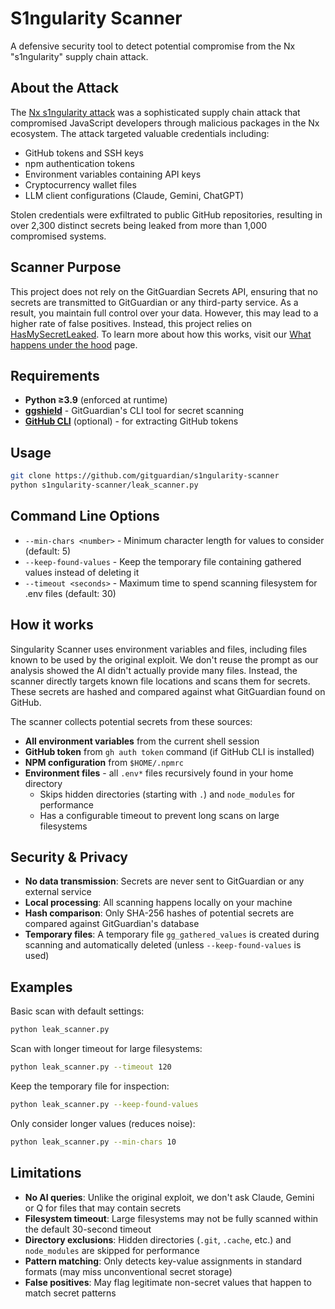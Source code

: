 # S1ngularity Scanner

A defensive security tool to detect potential compromise from the Nx "s1ngularity" supply chain attack.

## About the Attack

The [Nx s1ngularity attack](https://blog.gitguardian.com/the-nx-s1ngularity-attack-inside-the-credential-leak/) was a sophisticated supply chain attack that compromised JavaScript developers through malicious packages in the Nx ecosystem. The attack targeted valuable credentials including:

- GitHub tokens and SSH keys
- npm authentication tokens  
- Environment variables containing API keys
- Cryptocurrency wallet files
- LLM client configurations (Claude, Gemini, ChatGPT)

Stolen credentials were exfiltrated to public GitHub repositories, resulting in over 2,300 distinct secrets being leaked from more than 1,000 compromised systems.

## Scanner Purpose

This project does not rely on the GitGuardian Secrets API, ensuring that no secrets are transmitted to GitGuardian or any third-party service. As a result, you maintain full control over your data. However, this may lead to a higher rate of false positives. Instead, this project relies on [HasMySecretLeaked](https://www.gitguardian.com/hasmysecretleaked). To learn more about how this works, visit our [What happens under the hood](https://docs.gitguardian.com/ggshield-docs/reference/hmsl/overview#what-happens-under-the-hood) page.

## Requirements

- **Python ≥3.9** (enforced at runtime)
- **[ggshield](https://github.com/GitGuardian/ggshield)** - GitGuardian's CLI tool for secret scanning
- **[GitHub CLI](https://cli.github.com/)** (optional) - for extracting GitHub tokens

## Usage

```bash
git clone https://github.com/gitguardian/s1ngularity-scanner
python s1ngularity-scanner/leak_scanner.py
```

## Command Line Options

- `--min-chars <number>` - Minimum character length for values to consider (default: 5)
- `--keep-found-values` - Keep the temporary file containing gathered values instead of deleting it
- `--timeout <seconds>` - Maximum time to spend scanning filesystem for .env files (default: 30)

## How it works

Singularity Scanner uses environment variables and files, including files known to be used by the original exploit. We don't reuse the prompt as our analysis showed the AI didn't actually provide many files. Instead, the scanner directly targets known file locations and scans them for secrets. These secrets are hashed and compared against what GitGuardian found on GitHub.

The scanner collects potential secrets from these sources:
- **All environment variables** from the current shell session
- **GitHub token** from `gh auth token` command (if GitHub CLI is installed)
- **NPM configuration** from `$HOME/.npmrc`
- **Environment files** - all `.env*` files recursively found in your home directory
  - Skips hidden directories (starting with `.`) and `node_modules` for performance
  - Has a configurable timeout to prevent long scans on large filesystems

## Security & Privacy

- **No data transmission**: Secrets are never sent to GitGuardian or any external service
- **Local processing**: All scanning happens locally on your machine
- **Hash comparison**: Only SHA-256 hashes of potential secrets are compared against GitGuardian's database
- **Temporary files**: A temporary file `gg_gathered_values` is created during scanning and automatically deleted (unless `--keep-found-values` is used)

## Examples

Basic scan with default settings:
```bash
python leak_scanner.py
```

Scan with longer timeout for large filesystems:
```bash
python leak_scanner.py --timeout 120
```

Keep the temporary file for inspection:
```bash
python leak_scanner.py --keep-found-values
```

Only consider longer values (reduces noise):
```bash
python leak_scanner.py --min-chars 10
```

## Limitations

- **No AI queries**: Unlike the original exploit, we don't ask Claude, Gemini or Q for files that may contain secrets
- **Filesystem timeout**: Large filesystems may not be fully scanned within the default 30-second timeout
- **Directory exclusions**: Hidden directories (`.git`, `.cache`, etc.) and `node_modules` are skipped for performance
- **Pattern matching**: Only detects key-value assignments in standard formats (may miss unconventional secret storage)
- **False positives**: May flag legitimate non-secret values that happen to match secret patterns
